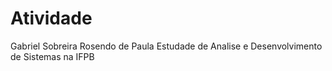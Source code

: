 # Atividade
Gabriel Sobreira Rosendo de Paula 
Estudade de Analise e Desenvolvimento de Sistemas na IFPB
